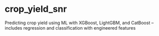 # crop_yield_snr
Predicting crop yield using ML with XGBoost, LightGBM, and CatBoost – includes regression and classification with engineered features

